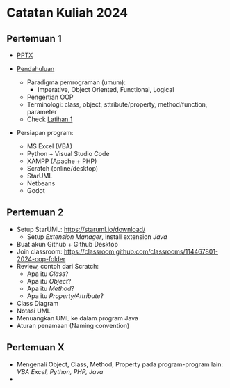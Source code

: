 # Catatan Kuliah 2024

## Pertemuan 1
- [PPTX](pptx/pbo-pertemuan-1.pptx)
- [Pendahuluan](01-pendahuluan.md)
  - Paradigma pemrograman (umum):
    - Imperative, Object Oriented, Functional, Logical
  - Pengertian OOP
  - Terminologi: class, object, sttribute/property, method/function, parameter
  - Check [Latihan 1](latihan/latihan-01.md)

- Persiapan program:
  - MS Excel (VBA)
  - Python + Visual Studio Code
  - XAMPP (Apache + PHP)
  - Scratch (online/desktop)
  - StarUML
  - Netbeans
  - Godot

## Pertemuan 2
- Setup StarUML: https://staruml.io/download/
  - Setup _Extension Manager_, install extension _Java_
- Buat akun Github + Github Desktop
- Join classroom: https://classroom.github.com/classrooms/114467801-2024-oop-folder
- Review, contoh dari Scratch:
  - Apa itu _Class_?
  - Apa itu _Object_?
  - Apa itu _Method_?
  - Apa itu _Property/Attribute_?
- Class Diagram
- Notasi UML
- Menuangkan UML ke dalam program Java
- Aturan penamaan (Naming convention)

## Pertemuan X
- Mengenali Object, Class, Method, Property pada program-program lain: _VBA Excel, Python, PHP, Java_
- 